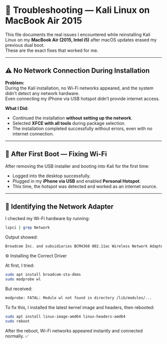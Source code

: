 # 🧩 Troubleshooting — Kali Linux on MacBook Air 2015
 
This file documents the real issues I encountered while reinstalling Kali Linux on my **MacBook Air (2015, Intel i5)** after macOS updates erased my previous dual boot.  
These are the exact fixes that worked for me.

---

## ⚠️ No Network Connection During Installation

**Problem:**  
During the Kali installation, no Wi-Fi networks appeared, and the system didn’t detect any network hardware.  
Even connecting my iPhone via USB hotspot didn’t provide internet access.

**What I Did:**
- Continued the installation **without setting up the network**.
- Selected **XFCE with all tools** during package selection.
- The installation completed successfully without errors, even with no internet connection.

---

## 🧰 After First Boot — Fixing Wi-Fi

After removing the USB installer and booting into Kali for the first time:
- Logged into the desktop successfully.
- Plugged in my **iPhone via USB** and enabled **Personal Hotspot**.
- This time, the hotspot was detected and worked as an internet source.

---

## 🧩 Identifying the Network Adapter

I checked my Wi-Fi hardware by running:
```bash
lspci | grep Network
```
Output showed:
```bash
Broadcom Inc. and subsidiaries BCM4360 802.11ac Wireless Network Adapter
```
⚙️ Installing the Correct Driver

At first, I tried:
```bash
sudo apt install broadcom-sta-dkms
sudo modprobe wl
```
But received:
```bash
modprobe: FATAL: Module wl not found in directory /lib/modules/...
```
To fix this, I installed the latest kernel image and headers, then rebooted:
```bash
sudo apt install linux-image-amd64 linux-headers-amd64
sudo reboot
```
After the reboot, Wi-Fi networks appeared instantly and connected normally. ✅
